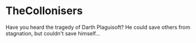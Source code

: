 # TheCollonisers
Have you heard the tragedy of Darth Plaguisoft? He could save others from stagnation, but couldn't save himself... 
